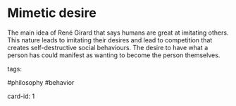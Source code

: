 # Mimetic desire

The main idea of René Girard that says humans are great at imitating others. This nature leads to imitating their desires and lead to competition that creates self-destructive social behaviours. The desire to have what a person has could manifest as wanting to become the person themselves. 

tags:

#philosophy
#behavior

card-id: 1
